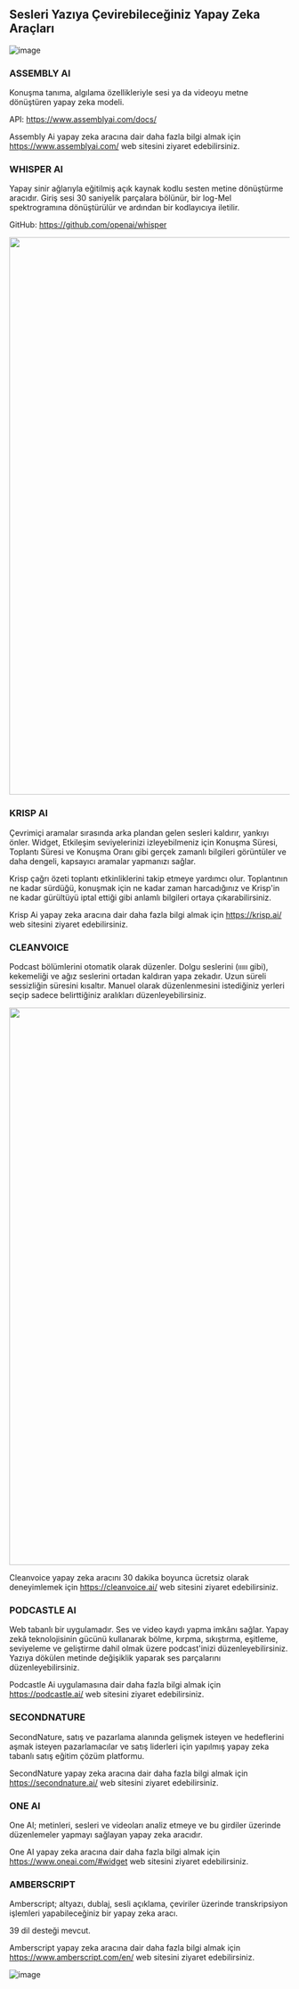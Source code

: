 ## Sesleri Yazıya Çevirebileceğiniz Yapay Zeka Araçları 

![image](https://user-images.githubusercontent.com/123966022/225603672-261a02d2-7878-4b81-a875-e0cb68fe9684.png)



### ASSEMBLY AI
Konuşma tanıma, algılama özellikleriyle sesi ya da videoyu metne dönüştüren yapay zeka modeli. 

API: https://www.assemblyai.com/docs/

Assembly Ai yapay zeka aracına dair daha fazla bilgi almak için https://www.assemblyai.com/ web sitesini ziyaret edebilirsiniz. 

### WHISPER AI
Yapay sinir ağlarıyla eğitilmiş açık kaynak kodlu sesten metine dönüştürme aracıdır. Giriş sesi 30 saniyelik parçalara bölünür, bir log-Mel spektrogramına dönüştürülür ve ardından bir kodlayıcıya iletilir.

GitHub: https://github.com/openai/whisper

<img style="width:1000px" src="https://openaicom.imgix.net/d9c13138-366f-49d3-b8bd-cb3f5a973a5b/asr-summary-of-model-architecture-desktop.svg?fm=auto&auto=compress,format&fit=min&w=10&h=10&q=50" />


### KRISP AI
Çevrimiçi aramalar sırasında arka plandan gelen sesleri kaldırır, yankıyı önler. Widget, Etkileşim seviyelerinizi izleyebilmeniz için Konuşma Süresi, Toplantı Süresi ve Konuşma Oranı gibi gerçek zamanlı bilgileri görüntüler ve daha dengeli, kapsayıcı aramalar yapmanızı sağlar. 

Krisp çağrı özeti toplantı etkinliklerini takip etmeye yardımcı olur. Toplantının ne kadar sürdüğü, konuşmak için ne kadar zaman harcadığınız ve Krisp'in ne kadar gürültüyü iptal ettiği gibi anlamlı bilgileri ortaya çıkarabilirsiniz.

Krisp Ai yapay zeka aracına dair daha fazla bilgi almak için https://krisp.ai/ web sitesini ziyaret edebilirsiniz. 


### CLEANVOICE 
Podcast bölümlerini otomatik olarak düzenler. Dolgu seslerini (ııııı gibi), kekemeliği ve ağız seslerini ortadan kaldıran yapa zekadır. Uzun süreli sessizliğin süresini kısaltır. Manuel olarak düzenlenmesini istediğiniz yerleri seçip sadece belirttiğiniz aralıkları düzenleyebilirsiniz.

<img style="width:1000px" src="https://content.cleanvoice.ai/uploads/large_og_image_7a80bc73fa.png" />

Cleanvoice yapay zeka aracını 30 dakika boyunca ücretsiz olarak deneyimlemek için https://cleanvoice.ai/ web sitesini ziyaret edebilirsiniz. 

### PODCASTLE AI
Web tabanlı bir uygulamadır. Ses ve video kaydı yapma imkânı sağlar. Yapay zekâ teknolojisinin gücünü kullanarak bölme, kırpma, sıkıştırma, eşitleme, seviyeleme ve geliştirme dahil olmak üzere podcast'inizi düzenleyebilirsiniz. Yazıya dökülen metinde değişiklik yaparak ses parçalarını düzenleyebilirsiniz. 

Podcastle Ai uygulamasına dair daha fazla bilgi almak için https://podcastle.ai/ web sitesini ziyaret edebilirsiniz. 

### SECONDNATURE
SecondNature, satış ve pazarlama alanında gelişmek isteyen ve hedeflerini aşmak isteyen pazarlamacılar ve satış liderleri için yapılmış yapay zeka tabanlı satış eğitim çözüm platformu. 

SecondNature yapay zeka aracına dair daha fazla bilgi almak için https://secondnature.ai/ web sitesini ziyaret edebilirsiniz. 

### ONE AI
One AI; metinleri, sesleri ve videoları analiz etmeye ve bu girdiler üzerinde düzenlemeler yapmayı sağlayan yapay zeka aracıdır. 

One AI yapay zeka aracına dair daha fazla bilgi almak için https://www.oneai.com/#widget web sitesini ziyaret edebilirsiniz. 

### AMBERSCRIPT 
Amberscript; altyazı, dublaj, sesli açıklama, çeviriler üzerinde transkripsiyon işlemleri yapabileceğiniz bir yapay zeka aracı. 

39 dil desteği mevcut. 

Amberscript yapay zeka aracına dair daha fazla bilgi almak için https://www.amberscript.com/en/ web sitesini ziyaret edebilirsiniz. 

![image](https://user-images.githubusercontent.com/123966022/227929014-c0b2e5ba-a193-4c4d-ad8e-d3bc99466608.png)





